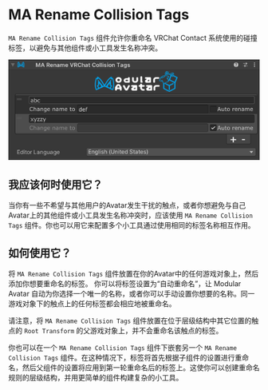 ﻿# MA Rename Collision Tags

`MA Rename Collision Tags` 组件允许你重命名 VRChat Contact 系统使用的碰撞标签，以避免与其他组件或小工具发生名称冲突。

![Rename VRChat Collision Tags UI](rename-vrchat-collision-tags.png)

## 我应该何时使用它？

当你有一些不希望与其他用户的Avatar发生干扰的触点，或者你想避免与自己Avatar上的其他组件或小工具发生名称冲突时，应该使用 `MA Rename Collision Tags` 组件。你也可以用它来配置多个小工具通过使用相同的标签名称相互作用。

## 如何使用它？

将 `MA Rename Collision Tags` 组件放置在你的Avatar中的任何游戏对象上，然后添加你想要重命名的标签。
你可以将标签设置为“自动重命名”，让 Modular Avatar 自动为你选择一个唯一的名称，或者你可以手动设置你想要的名称。同一游戏对象下的触点上的任何标签都会相应地被重命名。

请注意，将 `MA Rename Collision Tags` 组件放置在位于层级结构中其它位置的触点的 `Root Transform` 的父游戏对象上，并不会重命名该触点的标签。

你也可以在一个 `MA Rename Collision Tags` 组件下嵌套另一个 `MA Rename Collision Tags` 组件。在这种情况下，标签将首先根据子组件的设置进行重命名，然后父组件的设置将应用到第一轮重命名后的标签上。这使你可以创建重命名规则的层级结构，并用更简单的组件构建复杂的小工具。